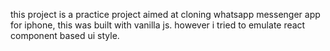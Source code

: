 this project is a practice project aimed at cloning whatsapp messenger app for iphone, this was built with vanilla js. however i tried to emulate react component based ui style.
